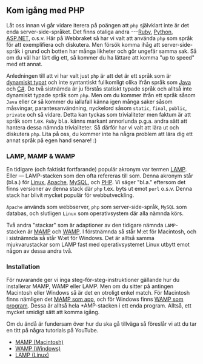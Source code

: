 ## Kom igång med PHP

Låt oss innan vi går vidare iterera på poängen att `php` självklart inte är det enda server-side-språket. Det finns otaliga andra ---[Ruby][0], [Python][1], [ASP.NET][2], o.s.v. Här på Webbraket så har vi valt att använda `php` som språk för att exemplifiera och diskutera. Men försök komma ihåg att server-side-språk i grund och botten har många likheter och gör ungefär samma sak. Så om du väl har lärt dig ett, så kommer du ha lättare att komma "up to speed" med ett annat.

Anledningen till att vi har valt just `php` är att det är ett språk som är [dynamiskt typat][3] och inte syntantiskt fullkomligt olika ifrån språk som [Java][4] och [C\#][5]. De två sistnämda är ju förstås statiskt typade språk och alltså inte dynamiskt typade språk som `php`. Men om du kommer ifrån ett språk såsom `Java` eller `C#` så kommer du iallafall känna igen många saker såsom måsvingar, parantesanvändning, nyckelord såsom `static`, `final`, `public`, `private` och så vidare. Detta kan tyckas som trivialiteter men faktum är att språk som t.ex. `Ruby` bl.a. känns markant annorlunda p.g.a. andra sätt att hantera dessa nämnda trivialiteter. Så därför har vi valt att lära ut och diskutera `php`. Lita på oss, du kommer inte ha några problem att lära dig ett annat språk på egen hand senare! :)

### LAMP, MAMP & WAMP

En tidigare (och faktiskt fortfarande) populär akronym var termen [LAMP][6]. Eller &mdash; LAMP-stacken som den ofta refereras till som. Denna akronym står (bl.a.) för [Linux][7], [Apache][8], [MySQL][9], och [PHP][10]. Vi säger "bl.a." eftersom det finns versioner av denna stack där `php` t.ex. byts ut emot `perl` o.s.v. Denna stack har blivit mycket populär för webbutveckling.

`Apache` används som webbserver, `php` som server-side-språk, `MySQL` som databas, och slutligen `Linux` som operativsystem där alla nämnda körs.

Två andra "stackar" som är adaptioner av den tidigare nämnda `LAMP`-stacken är [MAMP][11] och [WAMP][6]. I förstnämnda så står M:et för Macintosh, och i sistnämnda så står W:et för Windows. Det är alltså samma mjukvarustackar som LAMP fast med operativsystemet Linux utbytt emot någon av dessa andra två.

### Installation

För nuvarande ger vi inga steg-för-steg-instruktioner gällande hur du installerar MAMP, WAMP eller LAMP. Men om du sitter på antingen Macintosh eller Windows så är det en otroligt enkel match. För Macintosh finns nämligen det [MAMP som app][12], och för Windows finns [WAMP som program][13]. Dessa är alltså hela \*AMP-stacken i ett enda program. Alltså, ett mycket smidigt sätt att komma igång.

Om du ändå är fundersam över hur du ska gå tillväga så föreslår vi att du tar en titt på några tutorials på YouTube.

* [MAMP (Macintosh)][14]
* [WAMP (Windows)][15]
* [LAMP (Linux)][16]

[0]: http://en.wikipedia.org/wiki/Ruby_(programming_language)
[1]: http://en.wikipedia.org/wiki/Python_(programming_language)
[2]: http://en.wikipedia.org/wiki/ASP.NET
[3]: http://en.wikipedia.org/wiki/Type_system#Dynamic_type-checking_and_runtime_type_information
[4]: http://en.wikipedia.org/wiki/Java_(programming_language)
[5]: http://en.wikipedia.org/wiki/C_Sharp_(programming_language)
[6]: http://en.wikipedia.org/wiki/WAMP#Variants_and_equivalents_on_other_platforms
[7]: http://en.wikipedia.org/wiki/Linux
[8]: http://en.wikipedia.org/wiki/Apache_HTTP_Server
[9]: http://en.wikipedia.org/wiki/MySQL
[10]: http://en.wikipedia.org/wiki/PHP
[11]: http://en.wikipedia.org/wiki/MAMP
[12]: https://www.mamp.info/en/
[13]: http://www.wampserver.com/en/
[14]: http://www.youtube.com/results?search_query=mamp
[15]: http://www.youtube.com/results?search_query=wamp
[16]: http://www.youtube.com/results?search_query=lamp+linux
